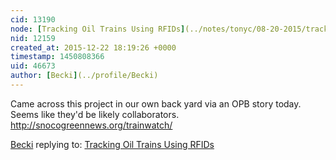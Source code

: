 ```yaml
---
cid: 13190
node: [Tracking Oil Trains Using RFIDs](../notes/tonyc/08-20-2015/tracking-oil-trains-using-rfids)
nid: 12159
created_at: 2015-12-22 18:19:26 +0000
timestamp: 1450808366
uid: 46673
author: [Becki](../profile/Becki)
---
```


Came across this project in our own back yard via an OPB story today. Seems like they'd be likely collaborators.  http://snocogreennews.org/trainwatch/

[Becki](../profile/Becki) replying to: [Tracking Oil Trains Using RFIDs](../notes/tonyc/08-20-2015/tracking-oil-trains-using-rfids)

